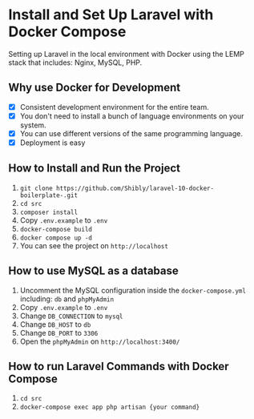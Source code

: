 # Install and Set Up Laravel with Docker Compose

Setting up Laravel in the local environment with Docker using the LEMP stack that includes: Nginx, MySQL, PHP.

## Why use Docker for Development

- [x] Consistent development environment for the entire team.
- [x] You don't need to install a bunch of language environments on your system.
- [x] You can use different versions of the same programming language.
- [x] Deployment is easy

## How to Install and Run the Project

1. ```git clone https://github.com/Shibly/laravel-10-docker-boilerplate-.git```
2. ```cd src```
3. ```composer install```
3. Copy ```.env.example``` to ```.env```
4. ```docker-compose build```
5. ```docker compose up -d```
6. You can see the project on ```http://localhost```

## How to use MySQL as a database

1. Uncomment the MySQL configuration inside the ```docker-compose.yml``` including: ```db``` and ```phpMyAdmin```
2. Copy ```.env.example``` to ```.env```
3. Change ```DB_CONNECTION``` to ```mysql```
4. Change ```DB_HOST``` to ```db```
5. Change ```DB_PORT``` to ```3306```
6. Open the ```phpMyAdmin``` on ```http://localhost:3400/```





## How to run Laravel Commands with Docker Compose

1. ```cd src```
2. ```docker-compose exec app php artisan {your command}``` 


